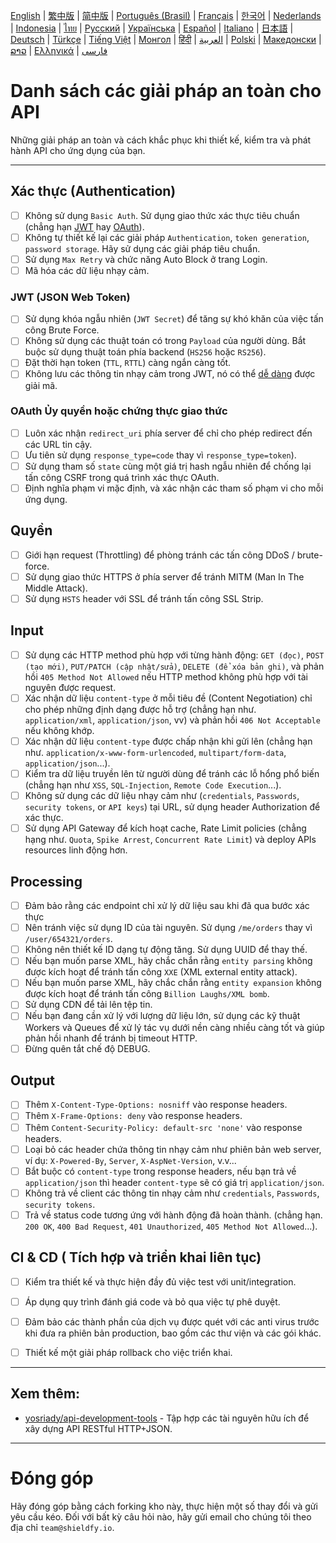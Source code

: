 [English](./README.md) | [繁中版](./README-tw.md) | [简中版](./README-zh.md) | [Português (Brasil)](./README-pt_BR.md) | [Français](./README-fr.md) | [한국어](./README-ko.md) | [Nederlands](./README-nl.md) | [Indonesia](./README-id.md) | [ไทย](./README-th.md) | [Русский](./README-ru.md) | [Українська](./README-uk.md) | [Español](./README-es.md) | [Italiano](./README-it.md) | [日本語](./README-ja.md) | [Deutsch](./README-de.md) | [Türkçe](./README-tr.md) | [Tiếng Việt](./README-vi.md) | [Монгол](./README-mn.md) | [हिंदी](./README-hi.md) | [العربية](./README-ar.md) | [Polski](./README-pl.md) | [Македонски](./README-mk.md) | [ລາວ](./README-lo.md) | [Ελληνικά](./README-el.md) | [فارسی](./README-fa.md)

# Danh sách các giải pháp an toàn cho API
Những giải pháp an toàn và cách khắc phục khi thiết kế, kiểm tra và phát hành API cho ứng dụng của bạn.


---

## Xác thực (Authentication)
- [ ] Không sử dụng `Basic Auth`. Sử dụng giao thức xác thực tiêu chuẩn (chẳng hạn [JWT](https://jwt.io/) hay [OAuth](https://oauth.net/)).
- [ ] Không tự thiết kế lại các giải pháp `Authentication`, `token generation`, `password storage`. Hãy sử dụng các giải pháp tiêu chuẩn.
- [ ] Sử dụng `Max Retry` và chức năng Auto Block ở trang Login.
- [ ] Mã hóa các dữ liệu nhạy cảm.

### JWT (JSON Web Token)
- [ ] Sử dụng khóa ngẫu nhiên (`JWT Secret`) để tăng sự khó khăn của việc tấn công Brute Force.
- [ ] Không sử dụng các thuật toán có trong `Payload` của người dùng. Bắt buộc sử dụng thuật toán phía backend (`HS256` hoặc `RS256`).
- [ ] Đặt thời hạn token (`TTL`, `RTTL`) càng ngắn càng tốt.
- [ ] Không lưu các thông tin nhạy cảm trong JWT, nó có thể [dễ dàng](https://jwt.io/#debugger-io) được giải mã.

### OAuth Ủy quyền hoặc chứng thực giao thức
- [ ] Luôn xác nhận `redirect_uri` phía server để chỉ cho phép redirect đến các URL tin cậy.
- [ ] Ưu tiên sử dụng `response_type=code` thay vì `response_type=token`).
- [ ] Sử dụng tham số `state` cùng một giá trị hash ngẫu nhiên để chống lại tấn công CSRF trong quá trình xác thực OAuth.
- [ ] Định nghĩa phạm vi mặc định, và xác nhận các tham số phạm vi cho mỗi ứng dụng.

## Quyền
- [ ] Giới hạn request (Throttling) để phòng tránh các tấn công DDoS / brute-force.
- [ ] Sử dụng giao thức HTTPS ở phía server để tránh MITM (Man In The Middle Attack).
- [ ] Sử dụng `HSTS` header với SSL để tránh tấn công SSL Strip.

## Input
- [ ] Sử dụng các HTTP method phù hợp với từng hành động: `GET (đọc)`, `POST (tạo mới)`, `PUT/PATCH (cập nhật/sửa)`, `DELETE (để xóa bản ghi)`, và phản hồi `405 Method Not Allowed` nếu HTTP method không phù hợp với tài nguyên được request.
- [ ] Xác nhận dữ liệu `content-type` ở mỗi tiêu đề (Content Negotiation) chỉ cho phép những định dạng được hỗ trợ (chẳng hạn như. `application/xml`, `application/json`, vv) và phản hồi `406 Not Acceptable` nếu không khớp.
- [ ] Xác nhận dữ liệu `content-type` được chấp nhận khi gửi lên (chẳng hạn như. `application/x-www-form-urlencoded`, `multipart/form-data`, `application/json`...).
- [ ] Kiểm tra dữ liệu truyền lên từ người dùng để tránh các lỗ hổng phổ biến (chẳng hạn như `XSS`, `SQL-Injection`, `Remote Code Execution`...).
- [ ] Không sử dụng các dữ liệu nhạy cảm như (`credentials`, `Passwords`, `security tokens`, or `API keys`) tại URL, sử dụng header Authorization để xác thực.
- [ ] Sử dụng API Gateway để kích hoạt cache, Rate Limit policies (chẳng hạng như. `Quota`, `Spike Arrest`, `Concurrent Rate Limit`) và deploy APIs resources linh động hơn.

## Processing
- [ ] Đảm bảo rằng các endpoint chỉ xử lý dữ liệu sau khi đã qua bước xác thực
- [ ] Nên tránh việc sử dụng ID của tài nguyên. Sử dụng `/me/orders` thay vì `/user/654321/orders`.
- [ ] Không nên thiết kế ID dạng tự động tăng. Sử dụng UUID để thay thế.
- [ ] Nếu bạn muốn parse XML, hãy chắc chắn rằng `entity parsing` không được kích hoạt để tránh tấn công `XXE` (XML external entity attack).
- [ ] Nếu bạn muốn parse XML, hãy chắc chắn rằng `entity expansion` không được kích hoạt để tránh tấn công `Billion Laughs/XML bomb`.
- [ ] Sử dụng CDN để tải lên tệp tin.
- [ ] Nếu bạn đang cần xử lý với lượng dữ liệu lớn, sử dụng các kỹ thuật Workers và Queues để xử lý tác vụ dưới nền càng nhiều càng tốt và giúp phản hồi nhanh để tránh bị timeout HTTP.
- [ ] Đừng quên tắt chế độ DEBUG.

## Output
- [ ] Thêm `X-Content-Type-Options: nosniff` vào response headers.
- [ ] Thêm `X-Frame-Options: deny` vào response headers.
- [ ] Thêm `Content-Security-Policy: default-src 'none'` vào response headers.
- [ ] Loại bỏ các header chứa thông tin nhạy cảm như phiên bản web server, ví dụ: `X-Powered-By`, `Server`, `X-AspNet-Version`, v.v...
- [ ] Bắt buộc có `content-type` trong response headers, nếu bạn trả về `application/json` thì header `content-type` sẽ có giá trị `application/json`.
- [ ] Không trả về client các thông tin nhạy cảm như `credentials`, `Passwords`, `security tokens`.
- [ ] Trả về status code tương ứng với hành động đã hoàn thành. (chẳng hạn. `200 OK`, `400 Bad Request`, `401 Unauthorized`, `405 Method Not Allowed`...).

## CI & CD ( Tích hợp và triển khai liên tục)
- [ ] Kiểm tra thiết kế và thực hiện đầy đủ việc test với unit/integration.
- [ ] Áp dụng quy trình đánh giá code và bỏ qua việc tự phê duyệt.
- [ ] Đảm bảo các thành phần của dịch vụ được quét với các anti virus trước khi đưa ra phiên bản production, bao gồm các thư viện và các gói khác.
- [ ] Thiết kế một giải pháp rollback cho việc triển khai.


---

## Xem thêm:
- [yosriady/api-development-tools](https://github.com/yosriady/api-development-tools) - Tập hợp các tài nguyên hữu ích để xây dựng API RESTful HTTP+JSON.


---

# Đóng góp
Hãy đóng góp bằng cách forking kho này, thực hiện một số thay đổi và gửi yêu cầu kéo. Đối với bất kỳ câu hỏi nào, hãy gửi email cho chúng tôi theo địa chỉ `team@shieldfy.io`.

